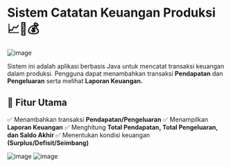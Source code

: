 # Sistem Catatan Keuangan Produksi 📈📝💰

![image](https://github.com/user-attachments/assets/75893c36-3078-4b9d-a539-3b3cfbdd3c44)

Sistem ini adalah aplikasi berbasis Java untuk mencatat transaksi keuangan dalam produksi. 
Pengguna dapat menambahkan transaksi **Pendapatan** dan **Pengeluaran** serta melihat **Laporan Keuangan.**

## 📌 Fitur Utama
✅ Menambahkan transaksi **Pendapatan/Pengeluaran**
✅ Menampilkan **Laporan Keuangan**
✅ Menghitung **Total Pendapatan, Total Pengeluaran, dan Saldo Akhir**
✅ Menentukan kondisi keuangan **(Surplus/Defisit/Seimbang)**

![image](https://github.com/user-attachments/assets/4c495abc-7c3b-498e-92f6-d2fcebd8affb)
![image](https://github.com/user-attachments/assets/e3ef4e7d-ea56-40c7-bbbb-9c4933ad539c)
